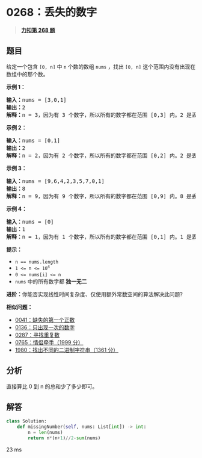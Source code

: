 # 0268：丢失的数字


> <u>**[力扣第 268 题](https://leetcode.cn/problems/missing-number/)**</u>

## 题目

<p>给定一个包含 <code>[0, n]</code> 中 <code>n</code> 个数的数组 <code>nums</code> ，找出 <code>[0, n]</code> 这个范围内没有出现在数组中的那个数。</p>

<ul>
</ul>



<p><strong>示例 1：</strong></p>

<pre>
<strong>输入：</strong>nums = [3,0,1]
<strong>输出：</strong>2
<b>解释：</b>n = 3，因为有 3 个数字，所以所有的数字都在范围 [0,3] 内。2 是丢失的数字，因为它没有出现在 nums 中。</pre>

<p><strong>示例 2：</strong></p>

<pre>
<strong>输入：</strong>nums = [0,1]
<strong>输出：</strong>2
<b>解释：</b>n = 2，因为有 2 个数字，所以所有的数字都在范围 [0,2] 内。2 是丢失的数字，因为它没有出现在 nums 中。</pre>

<p><strong>示例 3：</strong></p>

<pre>
<strong>输入：</strong>nums = [9,6,4,2,3,5,7,0,1]
<strong>输出：</strong>8
<b>解释：</b>n = 9，因为有 9 个数字，所以所有的数字都在范围 [0,9] 内。8 是丢失的数字，因为它没有出现在 nums 中。</pre>

<p><strong>示例 4：</strong></p>

<pre>
<strong>输入：</strong>nums = [0]
<strong>输出：</strong>1
<b>解释：</b>n = 1，因为有 1 个数字，所以所有的数字都在范围 [0,1] 内。1 是丢失的数字，因为它没有出现在 nums 中。</pre>



<p><strong>提示：</strong></p>

<ul>
<li><code>n == nums.length</code></li>
<li><code>1 &lt;= n &lt;= 10<sup>4</sup></code></li>
<li><code>0 &lt;= nums[i] &lt;= n</code></li>
<li><code>nums</code> 中的所有数字都 <strong>独一无二</strong></li>
</ul>



<p><strong>进阶：</strong>你能否实现线性时间复杂度、仅使用额外常数空间的算法解决此问题?</p>


**相似问题：**
- [0041：缺失的第一个正数](/leetcode/0041)
- [0136：只出现一次的数字](/leetcode/0136)
- [0287：寻找重复数](/leetcode/0287)
- [0765：情侣牵手（1999 分）](/leetcode/0765)
- [1980：找出不同的二进制字符串（1361 分）](/leetcode/1980)


## 分析

直接算比 0 到 n 的总和少了多少即可。

## 解答

```python
class Solution:
    def missingNumber(self, nums: List[int]) -> int:
        n = len(nums)
        return n*(n+1)//2-sum(nums)
```
23 ms

